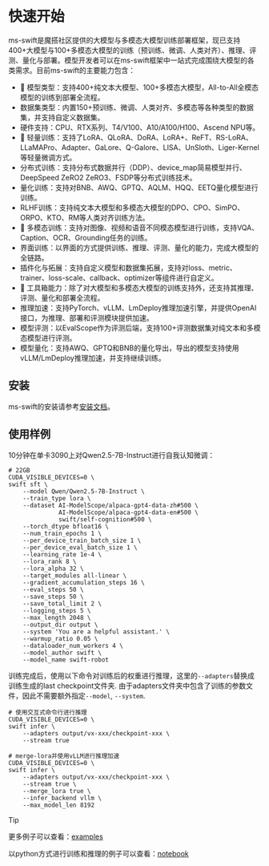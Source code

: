 # 快速开始

ms-swift是魔搭社区提供的大模型与多模态大模型训练部署框架，现已支持400+大模型与100+多模态大模型的训练（预训练、微调、人类对齐）、推理、评测、量化与部署。模型开发者可以在ms-swift框架中一站式完成围绕大模型的各类需求。目前ms-swift的主要能力包含：

- 🍎 模型类型：支持400+纯文本大模型、100+多模态大模型，All-to-All全模态模型的训练到部署全流程。
- 数据集类型：内置150+预训练、微调、人类对齐、多模态等各种类型的数据集，并支持自定义数据集。
- 硬件支持：CPU、RTX系列、T4/V100、A10/A100/H100、Ascend NPU等。
- 🍊 轻量训练：支持了LoRA、QLoRA、DoRA、LoRA+、ReFT、RS-LoRA、LLaMAPro、Adapter、GaLore、Q-Galore、LISA、UnSloth、Liger-Kernel等轻量微调方式。
- 分布式训练：支持分布式数据并行（DDP）、device_map简易模型并行、DeepSpeed ZeRO2 ZeRO3、FSDP等分布式训练技术。
- 量化训练：支持对BNB、AWQ、GPTQ、AQLM、HQQ、EETQ量化模型进行训练。
- RLHF训练：支持纯文本大模型和多模态大模型的DPO、CPO、SimPO、ORPO、KTO、RM等人类对齐训练方法。
- 🍓 多模态训练：支持对图像、视频和语音不同模态模型进行训练，支持VQA、Caption、OCR、Grounding任务的训练。
- 界面训练：以界面的方式提供训练、推理、评测、量化的能力，完成大模型的全链路。
- 插件化与拓展：支持自定义模型和数据集拓展，支持对loss、metric、trainer、loss-scale、callback、optimizer等组件进行自定义。
- 🍉 工具箱能力：除了对大模型和多模态大模型的训练支持外，还支持其推理、评测、量化和部署全流程。
- 推理加速：支持PyTorch、vLLM、LmDeploy推理加速引擎，并提供OpenAI接口，为推理、部署和评测模块提供加速。
- 模型评测：以EvalScope作为评测后端，支持100+评测数据集对纯文本和多模态模型进行评测。
- 模型量化：支持AWQ、GPTQ和BNB的量化导出，导出的模型支持使用vLLM/LmDeploy推理加速，并支持继续训练。


## 安装

ms-swift的安装请参考[安装文档](./SWIFT安装.md)。

## 使用样例

10分钟在单卡3090上对Qwen2.5-7B-Instruct进行自我认知微调：
```shell
# 22GB
CUDA_VISIBLE_DEVICES=0 \
swift sft \
    --model Qwen/Qwen2.5-7B-Instruct \
    --train_type lora \
    --dataset AI-ModelScope/alpaca-gpt4-data-zh#500 \
              AI-ModelScope/alpaca-gpt4-data-en#500 \
              swift/self-cognition#500 \
    --torch_dtype bfloat16 \
    --num_train_epochs 1 \
    --per_device_train_batch_size 1 \
    --per_device_eval_batch_size 1 \
    --learning_rate 1e-4 \
    --lora_rank 8 \
    --lora_alpha 32 \
    --target_modules all-linear \
    --gradient_accumulation_steps 16 \
    --eval_steps 50 \
    --save_steps 50 \
    --save_total_limit 2 \
    --logging_steps 5 \
    --max_length 2048 \
    --output_dir output \
    --system 'You are a helpful assistant.' \
    --warmup_ratio 0.05 \
    --dataloader_num_workers 4 \
    --model_author swift \
    --model_name swift-robot
```

训练完成后，使用以下命令对训练后的权重进行推理，这里的`--adapters`替换成训练生成的last checkpoint文件夹. 由于adapters文件夹中包含了训练的参数文件，因此不需要额外指定`--model`, `--system`.

```shell
# 使用交互式命令行进行推理
CUDA_VISIBLE_DEVICES=0 \
swift infer \
    --adapters output/vx-xxx/checkpoint-xxx \
    --stream true

# merge-lora并使用vLLM进行推理加速
CUDA_VISIBLE_DEVICES=0 \
swift infer \
    --adapters output/vx-xxx/checkpoint-xxx \
    --stream true \
    --merge_lora true \
    --infer_backend vllm \
    --max_model_len 8192
```

> [!TIP]
> 更多例子可以查看：[examples](https://github.com/modelscope/ms-swift/tree/main/examples)
>
> 以python方式进行训练和推理的例子可以查看：[notebook](https://github.com/modelscope/ms-swift/tree/main/examples/notebook)
